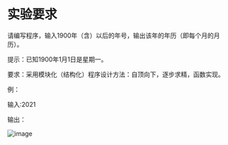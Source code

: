 # 实验要求

请编写程序，输入1900年（含）以后的年号，输出该年的年历（即每个月的月历）。

提示：已知1900年1月1日是星期一。

要求：采用模块化（结构化）程序设计方法：自顶向下，逐步求精，函数实现。 

例：

输入:2021

输出：

![image](https://user-images.githubusercontent.com/96508983/164161382-6a40eef7-3ea8-48b4-85f3-6f614cd433b2.png)
